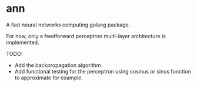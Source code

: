 # ann

A fast neural networks computing golang package.

For now, only a feedforward perceptron multi-layer architecture is implemented.

TODO:
- Add the backpropagation algorithm
- Add functional testing for the perceptron using cosinus or sinus function to approximate for example.
